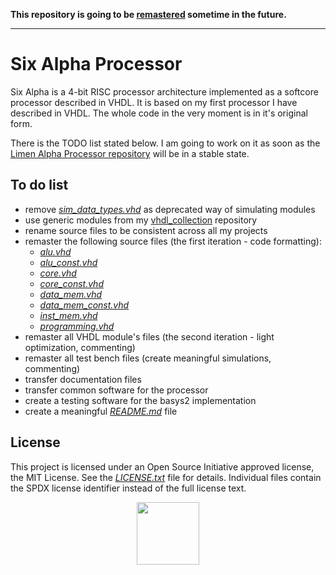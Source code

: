 **This repository is going to be [remastered](https://github.com/users/dominiksalvet/projects/2#card-26446302) sometime in the future.**

---

# Six Alpha Processor

Six Alpha is a 4-bit RISC processor architecture implemented as a softcore processor described in VHDL. It is based on my first processor I have described in VHDL. The whole code in the very moment is in it's original form.

There is the TODO list stated below. I am going to work on it as soon as the [Limen Alpha Processor repository](https://github.com/dominiksalvet/limen_alpha) will be in a stable state.

## To do list
* remove [*sim_data_types.vhd*](src/sim_data_types.vhd) as deprecated way of simulating modules
* use generic modules from my [vhdl_collection](https://github.com/dominiksalvet/vhdl_collection) repository
* rename source files to be consistent across all my projects
* remaster the following source files (the first iteration - code formatting):
  * [*alu.vhd*](src/alu.vhd)
  * [*alu_const.vhd*](src/alu_const.vhd)
  * [*core.vhd*](src/core.vhd)
  * [*core_const.vhd*](src/core_const.vhd)
  * [*data_mem.vhd*](src/data_mem.vhd)
  * [*data_mem_const.vhd*](src/data_mem_const.vhd)
  * [*inst_mem.vhd*](src/inst_mem.vhd)
  * [*programming.vhd*](src/programming.vhd)
* remaster all VHDL module's files (the second iteration - light optimization, commenting)
* remaster all test bench files (create meaningful simulations, commenting)
* transfer documentation files
* transfer common software for the processor
* create a testing software for the basys2 implementation
* create a meaningful [*README.md*](README.md) file

## License

This project is licensed under an Open Source Initiative approved license, the MIT License. See the [*LICENSE.txt*](LICENSE.txt) file for details. Individual files contain the SPDX license identifier instead of the full license text.

<p align="center">
  <a href="http://opensource.org/">
    <img src="https://opensource.org/files/osi_logo_bold_300X400_90ppi.png" width="100">
  </a>
</p>
